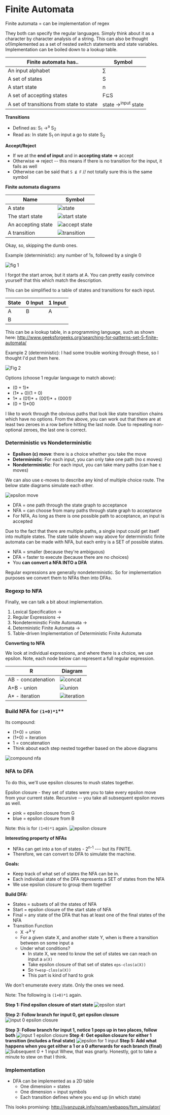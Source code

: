 # Finite Automata

Finite automata = can be implementation of regex

They both can specify the regular languages. Simply think about it as a character by character analysis of a string. This can also be thought of/implemented as a set of nested switch statements and state variables. Implementation can be boiled down to a lookup table.

|Finite automata has..|Symbol|
|--|--|
|An input alphabet|∑|
|A set of states|S|
|A start state|n|
|A set of accepting states|F⊆S|
|A set of transitions from state to state|state →<sup>input</sup> state

**Transitions**
* Defined as: S<sub>1</sub> →<sup>a</sup> S<sub>2</sub>
* Read as: In state S<sub>1</sub> on input a go to state S<sub>2</sub>

**Accept/Reject**
* If we at the **end of input** and in **accepting state** => accept
* Otherwise => reject -- this means if there is no transition for the input, it fails as well
* Otherwise can be said that `S ⊈ F` // not totally sure this is the same symbol

**Finite automata diagrams**

|Name|Symbol|
|--|--|
|A state|![state](state.png)|
|The start state|![start state](start.png)|
|An accepting state|![accept state](accept.png)|
|A transition|![transition](transition.png)|


Okay, so, skipping the dumb ones.

Example (deterministic): any number of 1s, followed by a single 0

![fig 1](fig1.png)


I forgot the start arrow, but it starts at A. You can pretty easily convince yourself that this which match the description.

This can be simplified to a table of states and transitions for each input.

|State|0 Input|1 Input|
|--|--|--|
|A|B  |A|
|B| | | |

This can be a lookup table, in a programming language, such as shown here: http://www.geeksforgeeks.org/searching-for-patterns-set-5-finite-automata/

Example 2 (deterministic): I had some trouble working through these, so I thought I'd put them here.

![Fig 2](fig2.png)

Options (choose 1 regular language to match above):
* (0 + 1)*
* (1* + 0)(1 + 0)
* 1* + (01)* + (001)* + (000*1)*
* (0 + 1)*00

I like to work through the obvious paths that look like state transition chains which have no options.  From the above, you can work out that there are at least two zeroes in a row before hitting the last node. Due to repeating non-optional zeroes, the last one is correct.

### Deterministic vs Nondeterministic

* **Epsilson (ε) move**: there is a choice whether you take the move
* **Deterministic**: For each input, you can only take one path (no ε moves)
* **Nondeterministic**: For each input, you can take many paths (can hae ε moves)

We can also use ε-moves to describe any kind of multiple choice route. The below state diagrams simulate each other.

![epsilon move](epsilon-move.png)

* DFA = one path through the state graph to acceptance
* NFA = can choose from many paths through state graph to acceptance
* For NFA, As long as there is one possible path to acceptance, an input is accepted

Due to the fact that there are multiple paths, a single input could get itself into multiple states. The state table shown way above for deterministic finite automata can be made with NFA, but each entry is a SET of possible states.

* NFA = smaller (because they're ambiguous)
* DFA = faster to execute (because there are no choices)
* You **can convert a NFA INTO a DFA**

Regular expressions are generally nondeterministic. So for implementation purposes we convert them to NFAs then into DFAs.

### Regexp to NFA

Finally, we can talk a bit about implementation.

1. Lexical Specification → 
2. Regular Expressions → 
3. Nondeterminstic Finite Automata → 
4. Deterministic Finite Automata → 
5. Table-driven Implementation of Deterministic Finite Automata

**Converting to NFA**

We look at individual expressions, and where there is a choice, we use epsilon. Note, each node below can represent a full regular expression.

|R|Diagram|
|--|--|
|AB - concatenation|![concat](AB.png)|
|A+B - union|![union](A+B.png)|
|A* - iteration|![iteration](AStar.png)|


### Build NFA for `(1+0)*1`**

Its compound:
* (1+0) = union
* (1+0) = iteration
* 1 = concatenation
* Think about each step nested together based on the above diagrams

![compound nfa](compound-nfa.png)

### NFA to DFA

To do this, we'll use epsilon closures to mush states together.

Epsilon closure - they set of states were you to take every epsilon move from your current state. Recursive -- you take all subsequent epsilon moves as well.

* pink = epsilon closure from G
* blue = epsilon closure from B

Note: this is for `(1+0)*1` again.
![epsilon closure](epsilon-closure.png)

**Interesting property of NFAs**
* NFAs can get into a ton of states - 2<sup>n-1</sup> --- but its FINITE. 
* Therefore, we can convert to DFA to simulate the machine.

**Goals:**
* Keep track of what set of states the NFA can be in. 
* Each individual state of the DFA represents a SET of states from the NFA
* We use epsilon closure to group them together

**Build DFA:**
* States = subsets of all the states of NFA
* Start = epsilon closure of the start state of NFA
* Final = any state of the DFA that has at least one of the final states of the NFA
* Transition Function
  * X →<sup>a</sup> Y
  * For a given state X, and another state Y, when is there a transition between on some input a
  * Under what conditions?
    * In state X, we need to know the set of states we can reach on input a `a(X)`
    * Take epsilon closure of that set of states `eps-clos(a(X))`
    * So `Y=esp-clos(a(X))`
    * This part is kind of hard to grok

We don't enumerate every state. Only the ones we need.

Note: The following is `(1+0)*1` again.

**Step 1: Find epsilon closure of start state**
![epsilon start](start-nfa-dfa.png)

**Step 2: Follow branch for input 0, get epsilon closure**![input 0 epsilon closure](input0-nfa-dfa.png)

**Step 3: Follow branch for input 1, notice 1 pops up in two places, follow both**
![input 1 epsilon closure](input1-nfa-dfa.png)
**Step 4: Get epsilon closure for either 1 transition (includes a final state)**
![epsilon for 1 input](input1epsilon-nfa-dfa.png)
**Step 5: Add what happens when you get either a 1 or a 0 afterwards for each branch (final)**
![Subsequent 0 + 1 input](recurse-nfa-dfa.png)
Whew, that was gnarly. Honestly, got to take a minute to stew on that I think.

### Implementation
* DFA can be implemented as a 2D table
  * One dimension = states
  * One dimension = input symbols
  * Each transition defines where you end up (in which state)

This looks promising: http://ivanzuzak.info/noam/webapps/fsm_simulator/